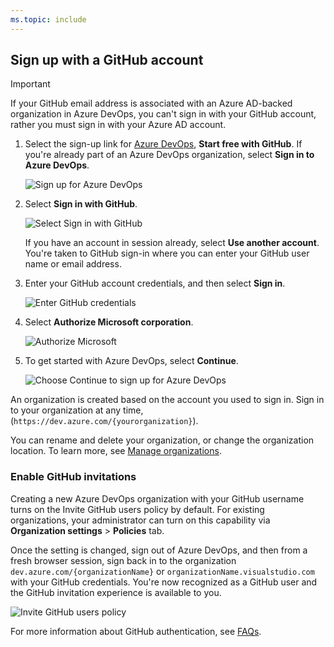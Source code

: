 ```yaml
---
ms.topic: include
---
```


## Sign up with a GitHub account

> [!IMPORTANT]
> If your GitHub email address is associated with an Azure AD-backed organization in Azure DevOps, you can't sign in with your GitHub account, rather you must sign in with your Azure AD account.

1.  Select the sign-up link for [Azure DevOps](https://azure.microsoft.com/services/devops/), **Start free with GitHub**. If you're already part of an Azure DevOps organization, select **Sign in to Azure DevOps**.

    ![Sign up for Azure DevOps](/azure/devops/media/azure-devops-start-free.png)

2.  Select **Sign in with GitHub**.

    ![Select Sign in with GitHub](/azure/devops/media/sign-in-github.png)

    If you have an account in session already, select **Use another account**. You're taken to GitHub sign-in where you can enter your GitHub user name or email address.

3.  Enter your GitHub account credentials, and then select **Sign in**.

    ![Enter GitHub credentials](/azure/devops/media/enter-github-credentials.png)

4.  Select **Authorize Microsoft corporation**.

    ![Authorize Microsoft](/azure/devops/media/authorize-Microsoft-corp.png)

5.  To get started with Azure DevOps, select **Continue**.

    ![Choose Continue to sign up for Azure DevOps](/azure/devops/media/sign-up-azure-devops.png)

An organization is created based on the account you used to sign in. Sign in to your organization at any time, (`https://dev.azure.com/{yourorganization}`).

You can rename and delete your organization, or change the organization location. To learn more, see [Manage organizations](/azure/devops/organizations/accounts/organization-management).

### Enable GitHub invitations

Creating a new Azure DevOps organization with your GitHub username turns on the Invite GitHub users policy by default. For existing organizations, your administrator can turn on this capability via **Organization settings** > **Policies** tab.

Once the setting is changed, sign out of Azure DevOps, and then from a fresh browser session, sign back in to the organization `dev.azure.com/{organizationName}` or `organizationName.visualstudio.com` with your GitHub credentials. You're now recognized as a GitHub user and the GitHub invitation experience is available to you.

![Invite GitHub users policy ](/azure/devops/media/invite-github-users-policy.png)

For more information about GitHub authentication, see [FAQs](../organizations/security/faq-github-authentication.md).
